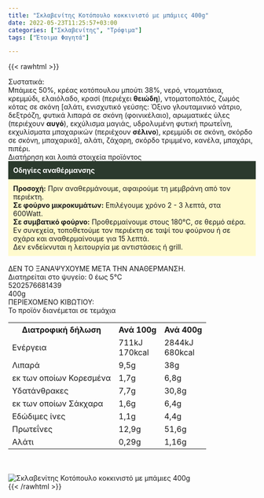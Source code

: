 ```yaml
---
title: "Σκλαβενίτης Κοτόπουλο κοκκινιστό με μπάμιες 400g"
date: 2022-05-23T11:25:57+03:00
categories: ["Σκλαβενίτης", "Τρόφιμα"]
tags: ["Έτοιμα Φαγητά"]

---
```

{{< rawhtml >}}

<div class="sload529"><div class="product"><div id="sistatika">Συστατικά:</div><div class="alltext">Μπάμιες 50%, κρέας κοτόπουλου μπούτι 38%, νερό, ντοματάκια, κρεμμύδι, ελαιόλαδο, κρασί (περιέχει <b>θειώδη</b>), ντοματοπολτός, ζωμός κότας σε σκόνη [αλάτι, ενισχυτικό γεύσης: Όξινο γλουταμινικό νάτριο, δεξτρόζη, φυτικά λιπαρά σε σκόνη (φοινικέλαιο), αρωματικές ύλες (περιέχουν <b>αυγό</b>), εκχύλισμα μαγιάς, υδρολυμένη φυτική πρωτεΐνη, εκχυλίσματα μπαχαρικών (περιέχουν <b>σέλινο</b>), κρεμμύδι σε σκόνη, σκόρδο σε σκόνη, μπαχαρικά], αλάτι, ζάχαρη, σκόρδο τριμμένο, κανέλα, μπαχάρι, πιπέρι.</div><div id="loipa">Διατήρηση και λοιπά στοιχεία προϊόντος</div><div class="alltext"><div style="background:#2b3a2d;padding:10px;color:#fff"><b>Οδηγίες αναθέρμανσης</b></div><div style="background:#ffface;padding:10px;"><b>Προσοχή:</b> Πριν αναθερμάνουμε, αφαιρούμε τη μεμβράνη από τον περιέκτη.<br><b>Σε φούρνο μικροκυμάτων:</b> Επιλέγουμε χρόνο 2 - 3 λεπτά, στα 600Watt.<br><b>Σε συμβατικό φούρνο:</b> Προθερμαίνουμε στους 180°C, σε θερμό αέρα. Εν συνεχεία, τοποθετούμε τον περιέκτη σε ταψί του φούρνου ή σε σχάρα και αναθερμαίνουμε για 15 λεπτά.<br>Δεν ενδείκνυται η λειτουργία με αντιστάσεις ή grill.</div><br>ΔΕΝ ΤΟ ΞΑΝΑΨΥΧΟΥΜΕ ΜΕΤΑ ΤΗΝ ΑΝΑΘΕΡΜΑΝΣΗ.<br>Διατηρείται στο ψυγείο: 0 έως 5°C<br></div><div id="barcode"><div id="barimage1"></div><span id="bartext">5202576681439</span></div><div id="varos"><div id="varosimage1"></div><span id="varostext">400g</span></div><div id="kivotio">ΠΕΡΙΕΧΟΜΕΝΟ ΚΙΒΩΤΙΟΥ:<br>Το προϊόν διανέμεται σε τεμάχια</div><div class="tabout"><table id="diatable"><tbody><tr><th>Διατροφική δήλωση</th><th>Ανά 100g</th><th>Ανά 400g</th></tr><tr><td class="texr2">Ενέργεια</td><td class="texr">711kJ<br>170kcal</td><td class="texr">2844kJ<br>680kcal</td></tr><tr><td class="texr2">Λιπαρά</td><td class="texr">9,5g</td><td class="texr">38g</td></tr><tr><td class="gray">εκ των οποίων Κορεσµένα</td><td class="gray2">1,7g</td><td class="gray2">6,8g</td></tr><tr><td class="texr2">Yδατάνθρακες</td><td class="texr">7,7g</td><td class="texr">30,8g</td></tr><tr><td class="gray">εκ των οποίων Σάκχαρα</td><td class="gray2">1,6g</td><td class="gray2">6,4g</td></tr><tr><td class="texr2">Eδώδιμες ίνες</td><td class="texr">1,1g</td><td class="texr">4,4g</td></tr><tr><td class="texr2">Πρωτεΐνες</td><td class="texr">12,9g</td><td class="texr">51,6g</td></tr><tr><td class="texr2">Αλάτι</td><td class="texr">0,29g</td><td class="texr">1,16g</td></tr></tbody></table></div><br><br><div class="pimg"><img alt="Σκλαβενίτης Κοτόπουλο κοκκινιστό με μπάμιες 400g" title="Σκλαβενίτης Κοτόπουλο κοκκινιστό με μπάμιες 400g" src="/media/images/sklavenitis-kotopoulo-kokkinisto-me-mpamies-400g.jpg"></div></div></div>
{{< /rawhtml >}}


